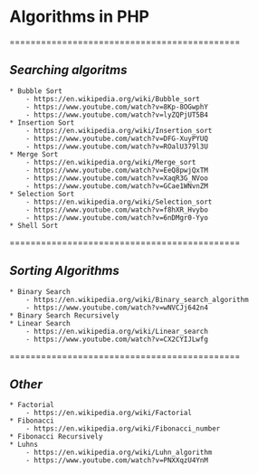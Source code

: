 # **Algorithms in PHP**
============================================

## **_Searching algoritms_**
	* Bubble Sort
		- https://en.wikipedia.org/wiki/Bubble_sort
		- https://www.youtube.com/watch?v=8Kp-8OGwphY 
		- https://www.youtube.com/watch?v=lyZQPjUT5B4
	* Insertion Sort
		- https://en.wikipedia.org/wiki/Insertion_sort
		- https://www.youtube.com/watch?v=DFG-XuyPYUQ
		- https://www.youtube.com/watch?v=ROalU379l3U
	* Merge Sort
		- https://en.wikipedia.org/wiki/Merge_sort
		- https://www.youtube.com/watch?v=EeQ8pwjQxTM
		- https://www.youtube.com/watch?v=XaqR3G_NVoo
		- https://www.youtube.com/watch?v=GCae1WNvnZM
	* Selection Sort
		- https://en.wikipedia.org/wiki/Selection_sort
		- https://www.youtube.com/watch?v=f8hXR_Hvybo
		- https://www.youtube.com/watch?v=6nDMgr0-Yyo
	* Shell Sort
    
============================================
## **_Sorting Algorithms_**
	* Binary Search
		- https://en.wikipedia.org/wiki/Binary_search_algorithm
		- https://www.youtube.com/watch?v=wNVCJj642n4
	* Binary Search Recursively
	* Linear Search
		- https://en.wikipedia.org/wiki/Linear_search
		- https://www.youtube.com/watch?v=CX2CYIJLwfg

============================================
## **_Other_**
	* Factorial
		- https://en.wikipedia.org/wiki/Factorial
	* Fibonacci
		- https://en.wikipedia.org/wiki/Fibonacci_number
	* Fibonacci Recursively
	* Luhns
		- https://en.wikipedia.org/wiki/Luhn_algorithm
		- https://www.youtube.com/watch?v=PNXXqzU4YnM